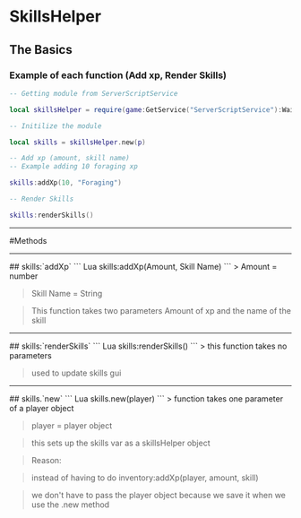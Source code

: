 # SkillsHelper
## The Basics
### Example of each function (Add xp, Render Skills)
``` Lua
-- Getting module from ServerScriptService

local skillsHelper = require(game:GetService("ServerScriptService"):WaitForChild("SkillsHelper"))

-- Initilize the module

local skills = skillsHelper.new(p)

-- Add xp (amount, skill name)
-- Example adding 10 foraging xp

skills:addXp(10, "Foraging")

-- Render Skills

skills:renderSkills()
```
<hr>
#Methods
<hr>
## skills:`addXp`
``` Lua
skills:addXp(Amount, Skill Name)
```
> Amount = number

> Skill Name = String

> This function takes two parameters Amount of xp and the name of the skill
<hr>
## skills:`renderSkills`
``` Lua
skills:renderSkills()
```
> this function takes no parameters

> used to update skills gui
<hr>
## skills.`new`
``` Lua
skills.new(player)
```
> function takes one parameter of a player object

> player = player object

> this sets up the skills var as a skillsHelper object

> Reason:

> instead of having to do inventory:addXp(player, amount, skill)

> we don't have to pass the player object because we save it when we use the .new method







